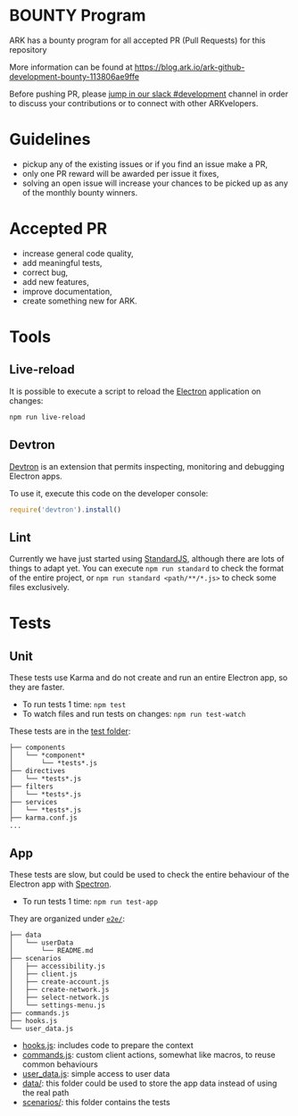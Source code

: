 # BOUNTY Program
ARK has a bounty program for all accepted PR (Pull Requests) for this repository

More information can be found at https://blog.ark.io/ark-github-development-bounty-113806ae9ffe

Before pushing PR, please [jump in our slack #development](https://ark.io/slack) channel in order to discuss your contributions or to connect with other ARKvelopers.

# Guidelines
 - pickup any of the existing issues or if you find an issue make a PR,
 - only one PR reward will be awarded per issue it fixes,
 - solving an open issue will increase your chances to be picked up as any of the monthly bounty winners.

# Accepted PR
 - increase general code quality,
 - add meaningful tests,
 - correct bug,
 - add new features,
 - improve documentation,
 - create something new for ARK.

# Tools

## Live-reload
It is possible to execute a script to reload the [Electron](https://electron.atom.io/) application on changes:
```bash
npm run live-reload
```

## Devtron
[Devtron](https://github.com/electron/devtron) is an extension that permits inspecting, monitoring and debugging Electron apps.

To use it, execute this code on the developer console:
```js
require('devtron').install()
```

## Lint
Currently we have just started using [StandardJS](https://standardjs.com/), although there are lots of things to adapt yet.
You can execute `npm run standard` to check the format of the entire project, or `npm run standard <path/**/*.js>` to check some files exclusively.

# Tests

## Unit
These tests use Karma and do not create and run an entire Electron app, so they are faster.

 - To run tests 1 time: `npm test`
 - To watch files and run tests on changes: `npm run test-watch`

These tests are in the [test folder](https://github.com/ArkEcosystem/ark-desktop/tree/master/test):

```
├── components
│   └── *component*
│       └── *tests*.js
├── directives
│   └── *tests*.js
├── filters
│   └── *tests*.js
├── services
│   └── *tests*.js
├── karma.conf.js
...
```

## App
These tests are slow, but could be used to check the entire behaviour of the Electron app with [Spectron](https://electron.atom.io/spectron/).

 - To run tests 1 time: `npm run test-app`

They are organized under [`e2e/`](https://github.com/ArkEcosystem/ark-desktop/tree/master/test/e2e):

```
├── data
│   └── userData
│       └── README.md
├── scenarios
│   ├── accessibility.js
│   ├── client.js
│   ├── create-account.js
│   ├── create-network.js
│   ├── select-network.js
│   └── settings-menu.js
├── commands.js
├── hooks.js
└── user_data.js
```

 - [hooks.js](https://github.com/ArkEcosystem/ark-desktop/tree/master/test/e2e/hooks.js): includes code to prepare the context
 - [commands.js](https://github.com/ArkEcosystem/ark-desktop/tree/master/test/e2e/commands.js): custom client actions, somewhat like macros, to reuse common behaviours
 - [user_data.js](https://github.com/ArkEcosystem/ark-desktop/tree/master/test/e2e/user_data.js): simple access to user data
 - [data/](https://github.com/ArkEcosystem/ark-desktop/tree/master/test/e2e/data/): this folder could be used to store the app data instead of using the real path
 - [scenarios/](https://github.com/ArkEcosystem/ark-desktop/tree/master/test/e2e/scenarios/): this folder contains the tests
